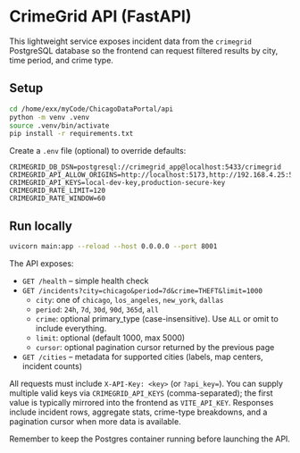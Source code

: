 # CrimeGrid API (FastAPI)

This lightweight service exposes incident data from the `crimegrid` PostgreSQL database so the frontend can request filtered results by city, time period, and crime type.

## Setup

```bash
cd /home/exx/myCode/ChicagoDataPortal/api
python -m venv .venv
source .venv/bin/activate
pip install -r requirements.txt
```

Create a `.env` file (optional) to override defaults:

```
CRIMEGRID_DB_DSN=postgresql://crimegrid_app@localhost:5433/crimegrid
CRIMEGRID_API_ALLOW_ORIGINS=http://localhost:5173,http://192.168.4.25:5173,https://crimegrid.ai
CRIMEGRID_API_KEYS=local-dev-key,production-secure-key
CRIMEGRID_RATE_LIMIT=120
CRIMEGRID_RATE_WINDOW=60
```

## Run locally

```bash
uvicorn main:app --reload --host 0.0.0.0 --port 8001
```

The API exposes:

- `GET /health` – simple health check
- `GET /incidents?city=chicago&period=7d&crime=THEFT&limit=1000`
  - `city`: one of `chicago`, `los_angeles`, `new_york`, `dallas`
  - `period`: `24h`, `7d`, `30d`, `90d`, `365d`, `all`
  - `crime`: optional primary_type (case-insensitive). Use `ALL` or omit to include everything.
  - `limit`: optional (default 1000, max 5000)
  - `cursor`: optional pagination cursor returned by the previous page
- `GET /cities` – metadata for supported cities (labels, map centers, incident counts)

All requests must include `X-API-Key: <key>` (or `?api_key=`). You can supply multiple valid keys via `CRIMEGRID_API_KEYS` (comma-separated); the first value is typically mirrored into the frontend as `VITE_API_KEY`. Responses include incident rows, aggregate stats, crime-type breakdowns, and a pagination cursor when more data is available.

Remember to keep the Postgres container running before launching the API.
